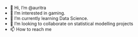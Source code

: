 - 👋 Hi, I’m @auritra
- 👀 I’m interested in gaming.
- 🌱 I’m currently learning Data Science.
- 💞️ I’m looking to collaborate on statistical modelling projects
- 📫 How to reach me 

<!---
auritra/auritra is a ✨ special ✨ repository because its `README.md` (this file) appears on your GitHub profile.
You can click the Preview link to take a look at your changes.
--->
